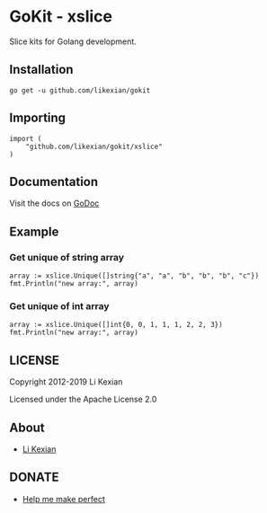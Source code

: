 # GoKit - xslice

Slice kits for Golang development.

## Installation

    go get -u github.com/likexian/gokit

## Importing

    import (
        "github.com/likexian/gokit/xslice"
    )

## Documentation

Visit the docs on [GoDoc](https://godoc.org/github.com/likexian/gokit/xslice)

## Example

### Get unique of string array

    array := xslice.Unique([]string{"a", "a", "b", "b", "b", "c"})
    fmt.Println("new array:", array)

### Get unique of int array

    array := xslice.Unique([]int{0, 0, 1, 1, 1, 2, 2, 3})
    fmt.Println("new array:", array)

## LICENSE

Copyright 2012-2019 Li Kexian

Licensed under the Apache License 2.0

## About

- [Li Kexian](https://www.likexian.com/)

## DONATE

- [Help me make perfect](https://www.likexian.com/donate/)
